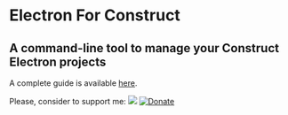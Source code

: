 # Electron For Construct
## A command-line tool to manage your Construct Electron projects

A complete guide is available [here](https://electronforconstruct.armaldio.xyz).

Please, consider to support me: 
<img src="http://img.shields.io/liberapay/patrons/Armaldio.svg?logo=liberapay">
[![Donate](https://img.shields.io/badge/Support%20via-PayPal-green.svg)](https://www.paypal.me/armaldio)

